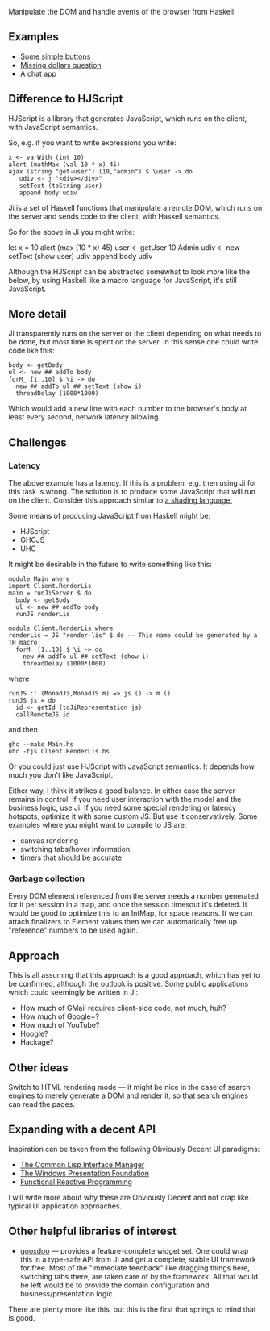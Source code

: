 Manipulate the DOM and handle events of the browser from Haskell.

## Examples

* [Some simple buttons](http://chrisdone.com/ji/buttons/)
* [Missing dollars question](http://chrisdone.com/ji/missing-dollars/)
* [A chat app](http://chrisdone.com/ji/chat/)

## Difference to HJScript

HJScript is a library that generates JavaScript, which runs on the
client, with JavaScript semantics.

So, e.g. if you want to write expressions you write:

    x <- varWith (int 10)
    alert (mathMax (val 10 * x) 45)
    ajax (string "get-user") (10,"admin") $ \user -> do
       udiv <- j "<div></div>"
       setText (toString user)
       append body udiv

Ji is a set of Haskell functions that manipulate a remote DOM, which
runs on the server and sends code to the client, with Haskell
semantics.

So for the above in Ji you might write:

   let x = 10
   alert (max (10 * x) 45)
   user <- getUser 10 Admin
   udiv <- new
   setText (show user) udiv
   append body udiv

Although the HJScript can be abstracted somewhat to look more like the
below, by using Haskell like a macro language for JavaScript, it's
still JavaScript.

## More detail

Ji transparently runs on the server or the client depending on what
needs to be done, but most time is spent on the server. In this sense
one could write code like this:

    body <- getBody
    ul <- new ## addTo body
    forM_ [1..10] $ \i -> do
      new ## addTo ul ## setText (show i)
      threadDelay (1000*1000)

Which would add a new line with each number to the browser's body at
least every second, network latency allowing.

## Challenges

### Latency

The above example has a latency. If this is a problem, e.g. then using
Ji for this task is wrong. The solution is to produce some JavaScript
that will run on the client. Consider this approach similar to [a
shading language.](http://en.wikipedia.org/wiki/Shading_language)

Some means of producing JavaScript from Haskell might be:

* HJScript
* GHCJS
* UHC

It might be desirable in the future to write something like this:

    module Main where
    import Client.RenderLis
    main = runJiServer $ do
      body <- getBody
      ul <- new ## addTo body
      runJS renderLis

    module Client.RenderLis where
    renderLis = JS "render-lis" $ do -- This name could be generated by a TH macro.
      forM_ [1..10] $ \i -> do
        new ## addTo ul ## setText (show i)
        threadDelay (1000*1000)

where

    runJS :: (MonadJi,MonadJS m) => js () -> m ()
    runJS js = do
      id <- getId (toJiRepresentation js)
      callRemoteJS id

and then

    ghc --make Main.hs
    uhc -tjs Client.RenderLis.hs

Or you could just use HJScript with JavaScript semantics. It depends
how much you don't like JavaScript.

Either way, I think it strikes a good balance. In either case the
server remains in control. If you need user interaction with the model
and the business logic, use Ji. If you need some special rendering or
latency hotspots, optimize it with some custom JS. But use it
conservatively. Some examples where you might want to compile to JS
are:

* canvas rendering
* switching tabs/hover information
* timers that should be accurate

### Garbage collection

Every DOM element referenced from the server needs a number generated
for it per session in a map, and once the session timesout it's
deleted. It would be good to optimize this to an IntMap, for space
reasons. It we can attach finalizers to Element values then we can
automatically free up "reference" numbers to be used again.

## Approach

This is all assuming that this approach is a good approach, which has
yet to be confirmed, although the outlook is positive. Some public
applications which could seemingly be written in Ji:

* How much of GMail requires client-side code, not
  much, huh?
* How much of Google+?
* How much of YouTube?
* Hoogle?
* Hackage?

## Other ideas

Switch to HTML rendering mode — it might be nice in the case of search
engines to merely generate a DOM and render it, so that search engines
can read the pages.

## Expanding with a decent API

Inspiration can be taken from the following Obviously Decent UI
paradigms:

* [The Common Lisp Interface Manager](http://en.wikipedia.org/wiki/Common_Lisp_Interface_Manager)
* [The Windows Presentation Foundation](http://en.wikipedia.org/wiki/Windows_Presentation_Foundation)
* [Functional Reactive Programming](http://en.wikipedia.org/wiki/Functional_reactive_programming)

I will write more about why these are Obviously Decent and not crap
like typical UI application approaches.

## Other helpful libraries of interest

* [qooxdoo](http://qooxdoo.org/demo) — provides a feature-complete
  widget set. One could wrap this in a type-safe API from Ji and get a
  complete, stable UI framework for free. Most of the "immediate
  feedback" like dragging things here, switching tabs there, are taken
  care of by the framework. All that would be left would be to provide
  the domain configuration and business/presentation logic.

There are plenty more like this, but this is the first that springs to
mind that is good.
